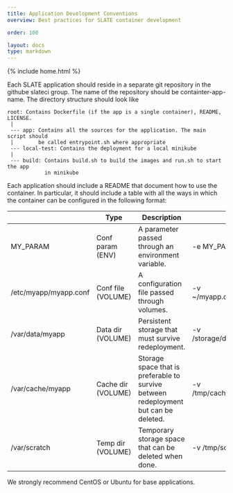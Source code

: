 ```yaml
---
title: Application Development Conventions
overview: Best practices for SLATE container development

order: 100

layout: docs
type: markdown
---
```

{% include home.html %}

Each SLATE application should reside in a separate git repository in the
githube slateci group. The name of the repository should be containter-app-name.
The directory structure should look like

```
root: Contains Dockerfile (if the app is a single container), README, LICENSE.
 |
 --- app: Contains all the sources for the application. The main script should
 |        be called entrypoint.sh where appropriate
 --- local-test: Contains the deployment for a local minikube
 |
 --- build: Contains build.sh to build the images and run.sh to start the app
            in minikube
```

Each application should include a README that document how to use the container.
In particular, it should include a table with all the ways in which the container
can be configured in the following format:


|   | Type | Description  | Example |
|---|---|---|---|
| MY_PARAM | Conf param (ENV)  | A parameter passed through an environment variable.  | -e MY_PARAM=value |
| /etc/myapp/myapp.conf  | Conf file (VOLUME)  | A configuration file passed through volumes. | -v ~/myapp.conf:/etc/myapp/myapp.conf  |
| /var/data/myapp  | Data dir (VOLUME)  | Persistent storage that must survive redeployment. | -v /storage/data/myapp:/var/data/myapp |
| /var/cache/myapp  | Cache dir (VOLUME)  | Storage space that is preferable to survive between redeployment but can be deleted.  | -v /tmp/cache/myapp:/var/cache/squid |
| /var/scratch  | Temp dir (VOLUME)  | Temporary storage space that can be deleted when done. | -v /tmp/scratch:/var/scratch |

We strongly recommend CentOS or Ubuntu for base applications.
